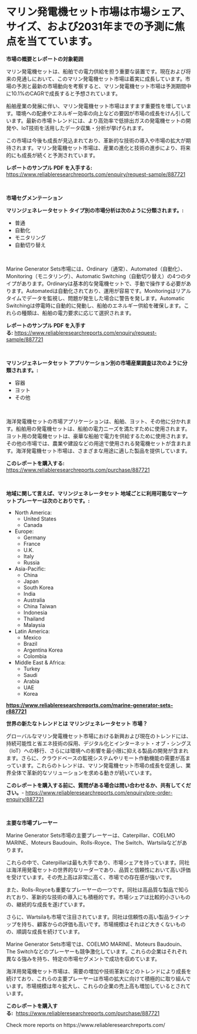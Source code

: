 <p><h1>マリン発電機セット市場は市場シェア、サイズ、および2031年までの予測に焦点を当てています。</h1></p><p><strong>市場の概要とレポートの対象範囲</strong></p>
<p><p>マリン発電機セットは、船舶での電力供給を担う重要な装置です。現在および将来の見通しにおいて、このマリン発電機セット市場は着実に成長しています。市場の予測と最新の市場動向を考察すると、マリン発電機セット市場は予測期間中に10.1%のCAGRで成長すると予想されています。</p><p>船舶産業の発展に伴い、マリン発電機セット市場はますます重要性を増しています。環境への配慮やエネルギー効率の向上などの要因が市場の成長をけん引しています。最新の市場トレンドには、より高効率で低排出ガスの発電機セットの開発や、IoT技術を活用したデータ収集・分析が挙げられます。</p><p>この市場は今後も成長が見込まれており、革新的な技術の導入や市場の拡大が期待されます。マリン発電機セット市場は、産業の進化と技術の進歩により、将来的にも成長が続くと予測されています。</p></p>
<p><strong>レポートのサンプル PDF を入手する:</strong> <a href="https://www.reliableresearchreports.com/enquiry/request-sample/887721">https://www.reliableresearchreports.com/enquiry/request-sample/887721</a></p>
<p>&nbsp;</p>
<p><strong>市場セグメンテーション</strong></p>
<p><strong>マリンジェネレータセット タイプ別の市場分析は次のように分類されます。:</strong></p>
<p><ul><li>普通</li><li>自動化</li><li>モニタリング</li><li>自動切り替え</li></ul></p>
<p>&nbsp;</p>
<p><p>Marine Generator Sets市場には、Ordinary（通常）、Automated（自動化）、Monitoring（モニタリング）、Automatic Switching（自動切り替え）の4つのタイプがあります。Ordinaryは基本的な発電機セットで、手動で操作する必要があります。Automatedは自動化されており、運用が容易です。Monitoringはリアルタイムでデータを監視し、問題が発生した場合に警告を発します。Automatic Switchingは停電時に自動的に発動し、船舶のエネルギー供給を確保します。これらの種類は、船舶の電力要求に応じて選択されます。</p></p>
<p><strong>レポートのサンプル PDF を入手する:</strong>&nbsp;<a href="https://www.reliableresearchreports.com/enquiry/request-sample/887721">https://www.reliableresearchreports.com/enquiry/request-sample/887721</a></p>
<p>&nbsp;</p>
<p><strong> マリンジェネレータセット アプリケーション別の市場産業調査は次のように分類されます。:</strong></p>
<p><ul><li>容器</li><li>ヨット</li><li>その他</li></ul></p>
<p>&nbsp;</p>
<p><p>海洋発電機セットの市場アプリケーションは、船舶、ヨット、その他に分かれます。船舶用の発電機セットは、船舶の電力ニーズを満たすために使用されます。ヨット用の発電機セットは、豪華な船舶で電力を供給するために使用されます。その他の市場では、農業や建設などの用途で使用される発電機セットが含まれます。海洋発電機セット市場は、さまざまな用途に適した製品を提供しています。</p></p>
<p><strong>このレポートを購入する:</strong>&nbsp; <a href="https://www.reliableresearchreports.com/purchase/887721">https://www.reliableresearchreports.com/purchase/887721</a></p>
<p>&nbsp;</p>
<p><strong>地域に関して言えば、マリンジェネレータセット 地域ごとに利用可能なマーケットプレーヤーは次のとおりです。:</strong></p>
<p><ul>
    <li>
        North America:
        <ul>
            <li>United States</li>
            <li>Canada</li>
        </ul>
    </li>
    <li>
        Europe:
        <ul>
            <li>Germany</li>
            <li>France</li>
            <li>U.K.</li>
            <li>Italy</li>
            <li>Russia</li>
        </ul>
    </li>
    <li>
        Asia-Pacific:
        <ul>
            <li>China</li>
            <li>Japan</li>
            <li>South Korea</li>
            <li>India</li>
            <li>Australia</li>
            <li>China Taiwan</li>
            <li>Indonesia</li>
            <li>Thailand</li>
            <li>Malaysia</li>
        </ul>
    </li>
    <li>
        Latin America:
        <ul>
            <li>Mexico</li>
            <li>Brazil</li>
            <li>Argentina Korea</li>
            <li>Colombia</li>
        </ul>
    </li>
    <li>
        Middle East & Africa:
        <ul>
            <li>Turkey</li>
            <li>Saudi</li>
            <li>Arabia</li>
            <li>UAE</li>
            <li>Korea</li>
        </ul>
    </li>
    </ul></p>
<p><strong><a href="https://www.reliableresearchreports.com/marine-generator-sets-r887721">https://www.reliableresearchreports.com/marine-generator-sets-r887721</a></strong>&nbsp;</p>
<p><strong>世界の新たなトレンドとは マリンジェネレータセット 市場？</strong></p>
<p><p>グローバルなマリン発電機セット市場における新興および現在のトレンドには、持続可能性と省エネ技術の採用、デジタル化とインターネット・オブ・シングス（IoT）への移行、さらには環境への影響を最小限に抑える製品の開発が含まれます。さらに、クラウドベースの監視システムやリモート作動機能の需要が高まっています。これらのトレンドは、マリン発電機セット市場の成長を促進し、業界全体で革新的なソリューションを求める動きが続いています。</p></p>
<p><strong>このレポートを購入する前に、質問がある場合は問い合わせるか、共有してください。</strong>- <a href="https://www.reliableresearchreports.com/enquiry/pre-order-enquiry/887721">https://www.reliableresearchreports.com/enquiry/pre-order-enquiry/887721</a></p>
<p>&nbsp;</p>
<p><strong>主要な市場プレーヤー</strong></p>
<p><p>Marine Generator Sets市場の主要プレーヤーは、Caterpillar、COELMO MARINE、Moteurs Baudouin、Rolls-Royce、The Switch、Wartsilaなどがあります。</p><p>これらの中で、Caterpillarは最も大手であり、市場シェアを持っています。同社は海洋用発電セットの世界的なリーダーであり、品質と信頼性において高い評価を受けています。その売上高は非常に高く、市場での存在感が強いです。</p><p>また、Rolls-Royceも重要なプレーヤーの一つです。同社は高品質な製品で知られており、革新的な技術の導入にも積極的です。市場シェアは比較的小さいものの、継続的な成長を遂げています。</p><p>さらに、Wartsilaも市場で注目されています。同社は信頼性の高い製品ラインナップを持ち、顧客からの評価も高いです。市場規模はそれほど大きくないものの、順調な成長を続けています。</p><p>Marine Generator Sets市場では、COELMO MARINE、Moteurs Baudouin、The Switchなどのプレーヤーも競争激化しています。これらの企業はそれぞれ異なる強みを持ち、特定の市場セグメントで成功を収めています。</p><p>海洋用発電機セット市場は、需要の増加や技術革新などのトレンドにより成長を続けており、これらの主要プレーヤーは市場の拡大に向けて積極的に取り組んでいます。市場規模は年々拡大し、これらの企業の売上高も増加しているとされています。</p></p>
<p><strong>このレポートを購入する:</strong>&nbsp;&nbsp;<a href="https://www.reliableresearchreports.com/purchase/887721">https://www.reliableresearchreports.com/purchase/887721</a></p>
<p>Check more reports on https://www.reliableresearchreports.com/</p>